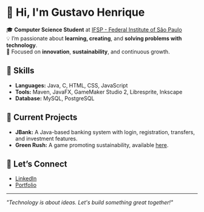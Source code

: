 # 👋 Hi, I'm Gustavo Henrique  

🎓 **Computer Science Student** at [IFSP - Federal Institute of São Paulo](https://www.ifsp.edu.br/)  
💡 I’m passionate about **learning, creating**, and **solving problems with technology**.  
🌱 Focused on **innovation**, **sustainability**, and continuous growth.  

## 🔧 Skills  
- **Languages:** Java, C, HTML, CSS, JavaScript  
- **Tools:** Maven, JavaFX, GameMaker Studio 2, Libresprite, Inkscape  
- **Database:** MySQL, PostgreSQL  

## 🌟 Current Projects  
- **JBank:** A Java-based banking system with login, registration, transfers, and investment features.  
- **Green Rush:** A game promoting sustainability, available [here](https://mega777.itch.io/greenrush).  

## 🤝 Let’s Connect  
- [LinkedIn](https://www.linkedin.com)  
- [Portfolio](https://github.com/gustavohenrique)  

---
*"Technology is about ideas. Let's build something great together!"*  
